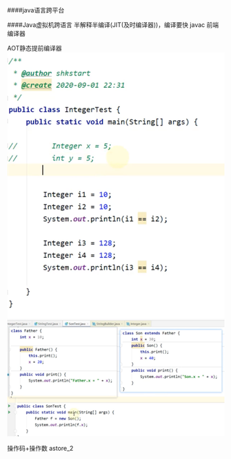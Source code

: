 ####java语言跨平台

####Java虚拟机跨语言
半解释半编译(JIT(及时编译器))，编译要快
javac 前端编译器

AOT静态提前编译器
![img.png](img.png)
![img_1.png](img_1.png)

操作码+操作数 astore_2

